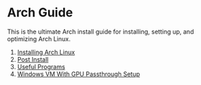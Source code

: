 # Arch Guide

This is the ultimate Arch install guide for installing, setting up, and optimizing Arch Linux.

1. [Installing Arch Linux](install.md)
2. [Post Install](post-install.md)
3. [Useful Programs](useful-programs.md)
4. [Windows VM With GPU Passthrough Setup](vm-passthrough.md)
